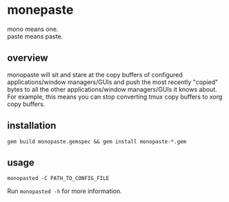 # monepaste
mono means one.  
paste means paste.  

## overview
monopaste will sit and stare at the copy buffers of configured
applications/window managers/GUIs and push the most recently
"copied" bytes to all the other applications/window managers/GUIs
it knows about. For example, this means you can stop converting
tmux copy buffers to xorg copy buffers.

## installation
`gem build monopaste.gemspec && gem install monopaste-*.gem`

## usage
`monopasted -C PATH_TO_CONFIG_FILE`  

Run `monopasted -h` for more information.
